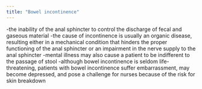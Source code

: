 ```yaml
---
title: "Bowel incontinence"
---
```

-the inability of the anal sphincter to control the discharge of fecal and gaseous material
-the cause of incontinence is usually an organic disease, resulting either in a mechanical condition that hinders the proper functioning of the anal sphincter or an impairment in the nerve supply to the anal sphincter
-mental illness may also cause a patient to be indifferent to the passage of stool
-although bowel incontinence is seldom life-threatening, patients with bowel incontinence suffer embarrassment, may become depressed, and pose a challenge for nurses because of the risk for skin breakdown

